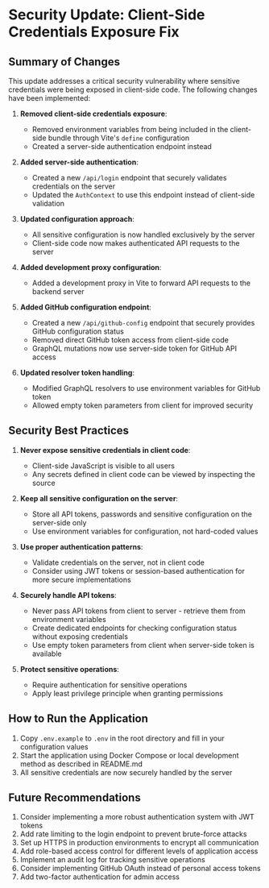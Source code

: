 # Security Update: Client-Side Credentials Exposure Fix

## Summary of Changes

This update addresses a critical security vulnerability where sensitive credentials were being exposed in client-side code. The following changes have been implemented:

1. **Removed client-side credentials exposure**:
   - Removed environment variables from being included in the client-side bundle through Vite's `define` configuration
   - Created a server-side authentication endpoint instead

2. **Added server-side authentication**:
   - Created a new `/api/login` endpoint that securely validates credentials on the server
   - Updated the `AuthContext` to use this endpoint instead of client-side validation

3. **Updated configuration approach**:
   - All sensitive configuration is now handled exclusively by the server
   - Client-side code now makes authenticated API requests to the server

4. **Added development proxy configuration**:
   - Added a development proxy in Vite to forward API requests to the backend server
   
5. **Added GitHub configuration endpoint**:
   - Created a new `/api/github-config` endpoint that securely provides GitHub configuration status
   - Removed direct GitHub token access from client-side code
   - GraphQL mutations now use server-side token for GitHub API access

6. **Updated resolver token handling**:
   - Modified GraphQL resolvers to use environment variables for GitHub token
   - Allowed empty token parameters from client for improved security

## Security Best Practices

1. **Never expose sensitive credentials in client code**: 
   - Client-side JavaScript is visible to all users
   - Any secrets defined in client code can be viewed by inspecting the source

2. **Keep all sensitive configuration on the server**:
   - Store all API tokens, passwords and sensitive configuration on the server-side only
   - Use environment variables for configuration, not hard-coded values

3. **Use proper authentication patterns**:
   - Validate credentials on the server, not in client code
   - Consider using JWT tokens or session-based authentication for more secure implementations

4. **Securely handle API tokens**:
   - Never pass API tokens from client to server - retrieve them from environment variables
   - Create dedicated endpoints for checking configuration status without exposing credentials
   - Use empty token parameters from client when server-side token is available

5. **Protect sensitive operations**:
   - Require authentication for sensitive operations
   - Apply least privilege principle when granting permissions

## How to Run the Application

1. Copy `.env.example` to `.env` in the root directory and fill in your configuration values
2. Start the application using Docker Compose or local development method as described in README.md
3. All sensitive credentials are now securely handled by the server

## Future Recommendations

1. Consider implementing a more robust authentication system with JWT tokens
2. Add rate limiting to the login endpoint to prevent brute-force attacks
3. Set up HTTPS in production environments to encrypt all communication
4. Add role-based access control for different levels of application access
5. Implement an audit log for tracking sensitive operations
6. Consider implementing GitHub OAuth instead of personal access tokens
7. Add two-factor authentication for admin access
